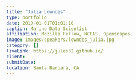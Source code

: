 ```yaml
---
title: "Julia Lowndes"
type: portfolio
date: 2019-01-01T01:01:10
caption: Marine Data Scientist
affiliation: Mozilla Fellow, NCEAS, Openscapes
image: images/speakers/lowndes_julia.jpg
category: []
liveLink: https://jules32.github.io/
client:
submitDate:
location: Santa Barbara, CA
---
```

